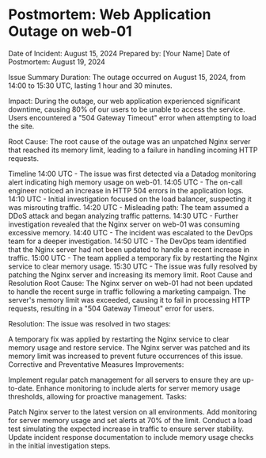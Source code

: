 # Postmortem: Web Application Outage on web-01
Date of Incident: August 15, 2024
Prepared by: [Your Name]
Date of Postmortem: August 19, 2024

Issue Summary
Duration:
The outage occurred on August 15, 2024, from 14:00 to 15:30 UTC, lasting 1 hour and 30 minutes.

Impact:
During the outage, our web application experienced significant downtime, causing 80% of our users to be unable to access the service. Users encountered a "504 Gateway Timeout" error when attempting to load the site.

Root Cause:
The root cause of the outage was an unpatched Nginx server that reached its memory limit, leading to a failure in handling incoming HTTP requests.

Timeline
14:00 UTC - The issue was first detected via a Datadog monitoring alert indicating high memory usage on web-01.
14:05 UTC - The on-call engineer noticed an increase in HTTP 504 errors in the application logs.
14:10 UTC - Initial investigation focused on the load balancer, suspecting it was misrouting traffic.
14:20 UTC - Misleading path: The team assumed a DDoS attack and began analyzing traffic patterns.
14:30 UTC - Further investigation revealed that the Nginx server on web-01 was consuming excessive memory.
14:40 UTC - The incident was escalated to the DevOps team for a deeper investigation.
14:50 UTC - The DevOps team identified that the Nginx server had not been updated to handle a recent increase in traffic.
15:00 UTC - The team applied a temporary fix by restarting the Nginx service to clear memory usage.
15:30 UTC - The issue was fully resolved by patching the Nginx server and increasing its memory limit.
Root Cause and Resolution
Root Cause:
The Nginx server on web-01 had not been updated to handle the recent surge in traffic following a marketing campaign. The server's memory limit was exceeded, causing it to fail in processing HTTP requests, resulting in a "504 Gateway Timeout" error for users.

Resolution:
The issue was resolved in two stages:

A temporary fix was applied by restarting the Nginx service to clear memory usage and restore service.
The Nginx server was patched and its memory limit was increased to prevent future occurrences of this issue.
Corrective and Preventative Measures
Improvements:

Implement regular patch management for all servers to ensure they are up-to-date.
Enhance monitoring to include alerts for server memory usage thresholds, allowing for proactive management.
Tasks:

Patch Nginx server to the latest version on all environments.
Add monitoring for server memory usage and set alerts at 70% of the limit.
Conduct a load test simulating the expected increase in traffic to ensure server stability.
Update incident response documentation to include memory usage checks in the initial investigation steps.